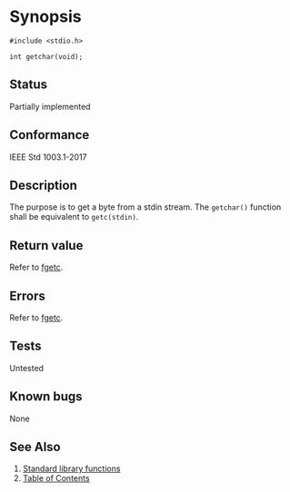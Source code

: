 # Synopsis

`#include <stdio.h>`

`int getchar(void);`

## Status

Partially implemented

## Conformance

IEEE Std 1003.1-2017

## Description

The purpose is to get a byte from a stdin stream. The `getchar()` function shall be equivalent to `getc(stdin)`.

## Return value

Refer to [fgetc](../f/fgetc.part-impl.md).

## Errors

Refer to [fgetc](../f/fgetc.part-impl.md).

## Tests

Untested

## Known bugs

None

## See Also

1. [Standard library functions](../README.md)
2. [Table of Contents](../../../README.md)

